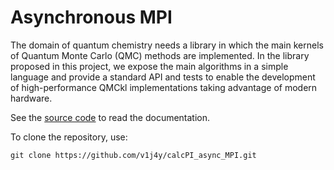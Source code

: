 # Asynchronous MPI 


The domain of quantum chemistry needs a library in which the main
kernels of Quantum Monte Carlo (QMC) methods are implemented. In the
library proposed in this project, we expose the main algorithms in a
simple language and provide a standard API and tests to enable the
development of high-performance QMCkl implementations taking
advantage of modern hardware.

See the [source code](https://github.com/v1j4y/calcPI_async_MPI/blob/master/org/main.org)
to read the documentation.


To clone the repository, use:
```
git clone https://github.com/v1j4y/calcPI_async_MPI.git
